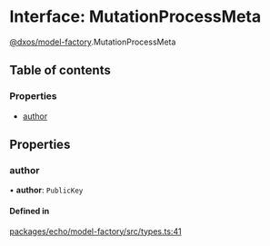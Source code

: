 # Interface: MutationProcessMeta

[@dxos/model-factory](../modules/dxos_model_factory.md).MutationProcessMeta

## Table of contents

### Properties

- [author](dxos_model_factory.MutationProcessMeta.md#author)

## Properties

### author

• **author**: `PublicKey`

#### Defined in

[packages/echo/model-factory/src/types.ts:41](https://github.com/dxos/dxos/blob/e3b936721/packages/echo/model-factory/src/types.ts#L41)
